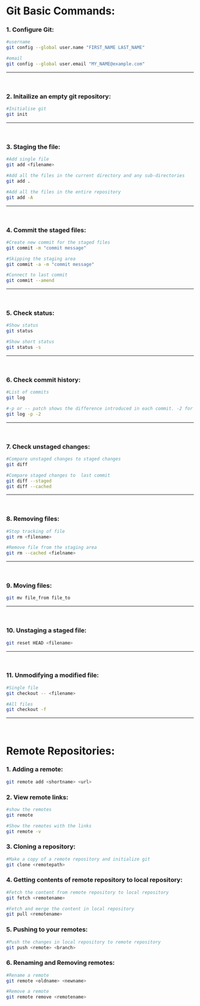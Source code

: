 # Git Basic Commands:

### 1. Configure Git:

```bash
#username
git config --global user.name "FIRST_NAME LAST_NAME"

#email
git config --global user.email "MY_NAME@example.com"
```

<hr/><br/>

### 2. Initailize an empty git repository:

```bash
#Initialise git
git init
```

<hr/><br/>

### 3. Staging the file:

```bash
#Add single file
git add <filename>

#Add all the files in the current directory and any sub-directories
git add .

#Add all the files in the entire repository
git add -A
```

<hr/><br/>

### 4. Commit the staged files:

```bash
#Create new commit for the staged files
git commit -m "commit message"

#Skipping the staging area
git commit -a -m "commit message"

#Connect to last commit
git commit --amend
```

<hr/><br/>

### 5. Check status:

```bash
#Show status
git status

#Show short status
git status -s
```

<hr/><br/>

### 6. Check commit history:

```bash
#List of commits
git log

#-p or -- patch shows the difference introduced in each commit. -2 for 2 log entries
git log -p -2
```

<hr/><br/>

### 7. Check unstaged changes:

```bash
#Compare unstaged changes to staged changes
git diff

#Compare staged changes to  last commit
git diff --staged
git diff --cached
```

<hr/><br/>

### 8. Removing files:

```bash
#Stop tracking of file
git rm <filename>

#Remove file from the staging area
git rm --cached <fielname>
```

<hr/><br/>

### 9. Moving files:

```bash
git mv file_from file_to
```

<hr/><br/>

### 10. Unstaging a staged file:

```bash
git reset HEAD <filename>
```

<hr/><br/>

### 11. Unmodifying a modified file:

```bash
#Single file
git checkout -- <filename>

#All files
git checkout -f
```

<hr/><br/>

# Remote Repositories:

### 1. Adding a remote:

```bash
git remote add <shortname> <url>
```

### 2. View remote links:

```bash
#show the remotes
git remote

#Show the remotes with the links
git remote -v
```

### 3. Cloning a repository:

```bash
#Make a copy of a remote repository and initialize git
git clone <remotepath>
```

### 4. Getting contents of remote repository to local repository:

```bash
#Fetch the content from remote repository to local repository
git fetch <remotename>

#Fetch and merge the content in local repository
git pull <remotename>
```

### 5. Pushing to your remotes:

```bash
#Push the changes in local repository to remote repository
git push <remote> <branch>
```

### 6. Renaming and Removing remotes:

```bash
#Rename a remote
git remote <oldname> <newname>

#Remove a remote
git remote remove <remotename>
```
